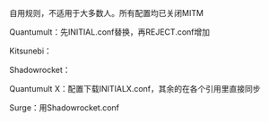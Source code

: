 自用规则，不适用于大多数人。所有配置均已关闭MITM

Quantumult：先INITIAL.conf替换，再REJECT.conf增加

Kitsunebi：

Shadowrocket：

Quantumult X：配置下载INITIALX.conf，其余的在各个引用里直接同步

Surge：用Shadowrocket.conf
